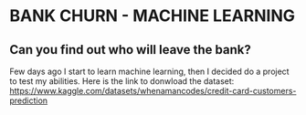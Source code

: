 # BANK CHURN - MACHINE LEARNING

## Can you find out who will leave the bank?

Few days ago I start to learn machine learning, then I decided do a project to test my abilities.
Here is the link to donwload the dataset: https://www.kaggle.com/datasets/whenamancodes/credit-card-customers-prediction
